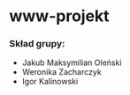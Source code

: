 # www-projekt
<h3>Skład grupy:</h3>
<ul>
  <lr>
      <li>Jakub Maksymilian Oleński</li>
      <li>Weronika Zacharczyk</li>
      <li>Igor Kalinowski</li>
  </lr>
</ul>

